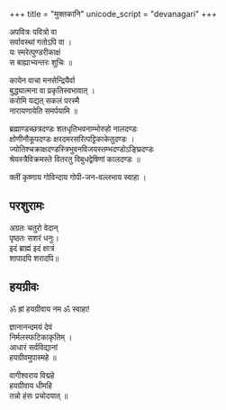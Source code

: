 +++
title = "मुक्तकानि"
unicode_script = "devanagari"
+++


अपवित्रः पवित्रो वा  
सर्वावस्थां गतोऽपि वा ।  
यः स्मरेत्पुण्डरीकाक्षं  
स बाह्याभ्यन्तरः शुचिः ॥

कायेन वाचा मनसेन्द्रियैर्वा  
बुद्ध्यात्मना वा प्रकृतिस्वभावात् ।  
करोमि यद्यत् सकलं परस्मै  
नारायणायेति समर्पयामि ॥

ब्रह्माण्डच्छत्रदण्डः शतधृतिभवनाम्भोरुहो नालदण्डः  
क्षोणीनौकूपदण्डः क्षरदमरसरित्पट्टिकाकेतुदण्डः ।  
ज्योतिश्चक्राक्षदण्डस्त्रिभुवनविजयस्तम्भदण्डोऽङ्घ्रिदण्डः  
श्रेयस्त्रैविक्रमस्ते वितरतु विबुधद्वेषिणां कालदण्डः ॥

क्लीं कृष्णाय गोविन्दाय गोपी-जन-वल्लभाय स्वाहा ।

## परशुरामः
अग्रतः चतुरो वेदान्  
पृष्ठतः सशरं धनुः।  
इदं ब्राह्मं इदं क्षात्रं  
शापादपि शरादपि॥



## हयग्रीवः
ॐ ह्रां हयग्रीवाय नम ॐ स्वाहा!

ज्ञानानन्दमयं देवं  
निर्मलस्फटिकाकृतिम् ।  
आधारं सर्वविद्यानां  
हयग्रीवमुपास्महे ॥

वागीश्वराय विद्महे  
हयग्रीवाय धीमहि  
तन्नो हंसः प्रचोदयात् ॥  
